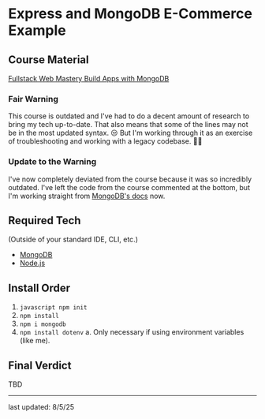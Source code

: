 # Express and MongoDB E-Commerce Example

## Course Material
[Fullstack Web Mastery Build Apps with MongoDB](https://mammothclub.com/course/fullstack-web-masterclass-node-and-mongodb-nosql-databases)

### Fair Warning
This course is outdated and I've had to do a decent amount of research to bring my tech up-to-date. That also means that some of the lines may not be in the most updated syntax. 😒 But I'm working through it as an exercise of troubleshooting and working with a legacy codebase. 💁‍♀️

### Update to the Warning
I've now completely deviated from the course because it was so incredibly outdated. I've left the code from the course commented at the bottom, but I'm working straight from [MongoDB's docs](https://www.mongodb.com/docs/drivers/node/) now.

## Required Tech
(Outside of your standard IDE, CLI, etc.)
- [MongoDB](https://www.mongodb.com/)
- [Node.js](https://nodejs.org/)

## Install Order
1. `javascript npm init`
2. `npm install`
3. `npm i mongodb`
4. `npm install dotenv`
    a. Only necessary if using environment variables (like me).

## Final Verdict
TBD

---

last updated: 8/5/25